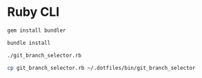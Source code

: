 # Ruby CLI

```bash
gem install bundler
```


```bash
bundle install
```

```bash
./git_branch_selector.rb
```

```bash
cp git_branch_selector.rb ~/.dotfiles/bin/git_branch_selector
```

